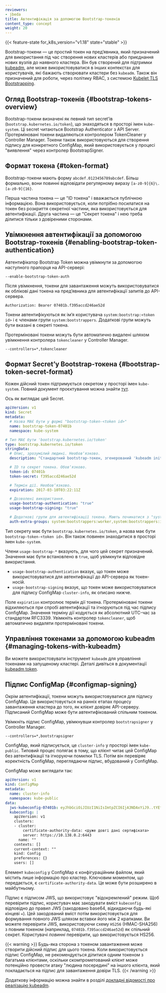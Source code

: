 ```yaml
---
reviewers:
- jbeda
title: Автентифікація за допомогою Bootstrap-токенів
content_type: concept
weight: 20
---
```


<!-- overview -->

{{< feature-state for_k8s_version="v1.18" state="stable" >}}

Bootstrap-токени — це простий токен на предʼявника, який призначений для використання під час створення нових кластерів або приєднання нових вузлів до наявного кластера. Він був створений для підтримки [kubeadm](/docs/reference/setup-tools/kubeadm/), але може використовуватися в інших контекстах для користувачів, які бажають створювати кластери без `kubeadm`. Також він призначений для роботи, через політику RBAC, з системою [Kubelet TLS Bootstrapping](/docs/reference/access-authn-authz/kubelet-tls-bootstrapping/).

<!-- body -->

## Огляд Bootstrap-токенів {#bootstrap-tokens-overview}

Bootstrap-токени визначені як певний тип secretʼів (`bootstrap.kubernetes.io/token`), що знаходяться в просторі імен `kube-system`. Ці secret читаються Bootstrap Authenticator з API Server. Протерміновані токени видаляються контролером TokenCleaner у Controller Manager. Токени також використовуються для створення підпису для конкретного ConfigMap, який використовується у процесі "виявлення" через контролер BootstrapSigner.

## Формат токена {#token-format}

Bootstrap-токени мають форму `abcdef.0123456789abcdef`. Більш формально, вони повинні відповідати регулярному виразу `[a-z0-9]{6}\.[a-z0-9]{16}`.

Перша частина токена — це "ID токена" і вважається публічною інформацією. Вона використовується, коли потрібно посилатися на токен без розкриття секретної частини, яка використовується для автентифікації. Друга частина — це "Секрет токена" і нею треба ділитися тільки з довіреними сторонами.

## Увімкнення автентифікації за допомогою Bootstrap-токенів {#enabling-bootstrap-token-authentication}

Автентифікатор Bootstrap Token можна увімкнути за допомогою наступного прапорця на API-сервері:

```none
--enable-bootstrap-token-auth
```

Після увімкнення, токени для завантаження можуть використовуватися як облікові дані токена на предʼявника для автентифікації запитів до API-сервера.

```http
Authorization: Bearer 07401b.f395accd246ae52d
```

Токени автентифікуються як імʼя користувача `system:bootstrap:<token id>` і є членами групи `system:bootstrappers`. Додаткові групи можуть бути вказані в секреті токена.

Протерміновані токени можуть бути автоматично видалені шляхом увімкнення контролера `tokencleaner` у Controller Manager.

```none
--controllers=*,tokencleaner
```

## Формат Secretʼу Bootstrap-токена {#bootstrap-token-secret-format}

Кожен дійсний токен підтримується секретом у просторі імен `kube-system`. Повний документ проєктування можна знайти [тут](https://git.k8s.io/design-proposals-archive/cluster-lifecycle/bootstrap-discovery.md).

Ось як виглядає цей Secret.

```yaml
apiVersion: v1
kind: Secret
metadata:
  # Назва МАЄ бути у формі "bootstrap-token-<token id>"
  name: bootstrap-token-07401b
  namespace: kube-system

# Тип МАЄ бути 'bootstrap.kubernetes.io/token'
type: bootstrap.kubernetes.io/token
stringData:
  # Опис, зрозумілий людині. Необовʼязково.
  description: "Стандартний bootstrap-токен, згенерований 'kubeadm init'."

  # ID та секрет токена. Обовʼязково.
  token-id: 07401b
  token-secret: f395accd246ae52d

  # Термін дії. Необовʼязково.
  expiration: 2017-03-10T03:22:11Z

  # Дозволені використання.
  usage-bootstrap-authentication: "true"
  usage-bootstrap-signing: "true"

  # Додаткові групи для автентифікації токена. Мають починатися з "system:bootstrappers:"
  auth-extra-groups: system:bootstrappers:worker,system:bootstrappers:ingress
```

Тип секрету має бути `bootstrap.kubernetes.io/token`, а назва має бути `bootstrap-token-<token id>`. Він також повинен знаходитися в просторі імен `kube-system`.

Члени `usage-bootstrap-*` вказують, для чого цей секрет призначений. Значення має бути встановлено в `true`, щоб увімкнути відповідне використання.

* `usage-bootstrap-authentication` вказує, що токен може використовуватися для автентифікації до API-сервера як токен-носій.
* `usage-bootstrap-signing` вказує, що токен може використовуватися для підпису ConfigMap `cluster-info`, як описано нижче.

Поле `expiration` контролює термін дії токена. Протерміновані токени відхиляються при спробі автентифікації та ігноруються під час підпису ConfigMap. Значення терміну дії кодується як абсолютний UTC-час за стандартом RFC3339. Увімкніть контролер `tokencleaner`, щоб автоматично видаляти протерміновані токени.

## Управління токенами за допомогою kubeadm {#managing-tokens-with-kubeadm}

Ви можете використовувати інструмент `kubeadm` для управління токенами на запущеному кластері. Деталі дивіться в документації [kubeadm token](/docs/reference/setup-tools/kubeadm/kubeadm-token/).

## Підпис ConfigMap {#configmap-signing}

Окрім автентифікації, токени можуть використовуватися для підпису ConfigMap. Це використовується на ранніх етапах процесу завантаження кластера до того, як клієнт довіряє API-серверу. Підписаний ConfigMap може бути автентифікований спільним токеном.

Увімкніть підпис ConfigMap, увімкнувши контролер `bootstrapsigner` у Controller Manager.

```none
--controllers=*,bootstrapsigner
```

ConfigMap, який підписується, це `cluster-info` у просторі імен `kube-public`. Типовий процес полягає в тому, що клієнт читає цей ConfigMap без автентифікації та ігноруючи помилки TLS. Потім він перевіряє коректність ConfigMap, переглядаючи підпис, вбудований у ConfigMap.

ConfigMap може виглядати так:

```yaml
apiVersion: v1
kind: ConfigMap
metadata:
  name: cluster-info
  namespace: kube-public
data:
  jws-kubeconfig-07401b: eyJhbGciOiJIUzI1NiIsImtpZCI6IjA3NDAxYiJ9..tYEfbo6zDNo40MQE07aZcQX2m3EB2rO3NuXtxVMYm9U
  kubeconfig: |
    apiVersion: v1
    clusters:
    - cluster:
        certificate-authority-data: <дуже довгі дані сертифіката>
        server: https://10.138.0.2:6443
      name: ""
    contexts: []
    current-context: ""
    kind: Config
    preferences: {}
    users: []
```

Елемент `kubeconfig` у ConfigMap є конфігураційним файлом, який містить лише інформацію про кластер. Ключовим моментом, що передається, є `certificate-authority-data`. Це може бути розширено в майбутньому.

Підпис є підписом JWS, що використовує "відокремлений" режим. Щоб перевірити підпис, користувач має закодувати вміст `kubeconfig` відповідно до правил JWS (закодовано base64, відкидаючи будь-які кінцеві `=`). Цей закодований вміст потім використовується для формування повного JWS шляхом вставки його між 2 крапками. Ви можете перевірити JWS, використовуючи схему `HS256` (HMAC-SHA256) з повним токеном (наприклад, `07401b.f395accd246ae52d`) як спільний секрет. Користувачі _повинні_ перевірити, що використовується HS256.

{{< warning >}}
Будь-яка сторона з токеном завантаження може створити дійсний підпис для цього токена. Коли використовується підпис ConfigMap, не рекомендується ділитися одним токеном з багатьма клієнтами, оскільки скомпрометований клієнт може потенційно провести атаку "людина посередині" на іншого клієнта, який покладається на підпис для завантаження довіри TLS.
{{< /warning >}}

Додаткову інформацію можна знайти в розділі [докладні відомості про реалізацію kubeadm](/docs/reference/setup-tools/kubeadm/implementation-details/).
